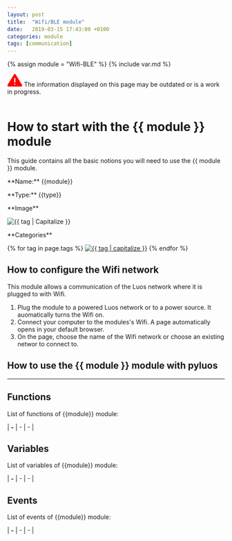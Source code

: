 ```yaml
---
layout: post
title:  "Wifi/BLE module"
date:   2019-03-15 17:43:00 +0100
categories: module
tags: [communication]
---
```


{% assign module = "Wifi-BLE" %}
{% include var.md %}

<div markdown="1" class="wip"><img src="/assets/img/warning.png" class="img_warning">
The information displayed on this page may be outdated or is a work in progress.
</div><br />

# How to start with the {{ module }} module

This guide contains all the basic notions you will need to use the {{ module }} module.

<div class="sheet" markdown="1">
<p class="sheet-title" markdown="1">**Name:** {{module}}</p>
<p class="sheet-title" markdown="1">**Type:** {{type}}</p>
<p class="sheet-title" markdown="1">**Image**</p>
<p class="indent" markdown="1"><img height="150" src="/assets/img/{{ module | downcase }}-module.png" alt="{{ tag | Capitalize }}"></p>
<p class="sheet-title" markdown="1">**Categories**</p>
<p class="indent" markdown="1">
{% for tag in page.tags %}
  <a href="{{ "/" | absolute_url }}tags.html"><img height="50" src="/assets/img/sticker-{{ tag }}.png" alt="{{ tag | capitalize }}"></a>
{% endfor %}
</p>
</div>



## How to configure the Wifi network

This module allows a communication of the Luos network where it is plugged to with Wifi. 

1. Plug the module to a powered Luos network or to a power source. It auomatically turns the Wifi on.
2. Connect your computer to the modules's Wifi. A page automatically opens in your default browser.
3. On the page, choose the name of the Wifi network or choose an existing networ to connect to.




## How to use the {{ module }} module with pyluos



----

## Functions
List of functions of {{module}} module:

| **-** | - | - | 

## Variables
List of variables of {{module}} module:

| **-** | - | - | 

## Events
List of events of {{module}} module:

| **-** | - | - | 
